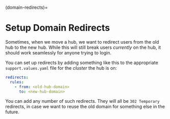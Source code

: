 (domain-redirects)=
# Setup Domain Redirects

Sometimes, when we move a hub, we want to redirect users from the
old hub to the new hub. While this will still break users *currently*
on the hub, it should work seamlessly for anyone trying to login.

You can set up redirects by adding something like this to the appropriate
`support.values.yaml` file for the *cluster* the hub is on:

```yaml
redirects:
  rules:
    - from: <old-hub-domain>
      to: <new-hub-domain>
```

You can add any number of such redirects. They will all be `302 Temporary`
redirects, in case we want to reuse the old domain for something else in
the future.
